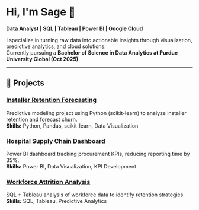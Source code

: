 # Hi, I'm Sage 👋  
**Data Analyst | SQL | Tableau | Power BI | Google Cloud**  

I specialize in turning raw data into actionable insights through visualization, predictive analytics, and cloud solutions.  
Currently pursuing a **Bachelor of Science in Data Analytics at Purdue University Global (Oct 2025)**.  

---

## 🚀 Projects  

### [Installer Retention Forecasting](https://github.com/sagecain/installer-retention-forecasting)  
Predictive modeling project using Python (scikit-learn) to analyze installer retention and forecast churn.  
**Skills:** Python, Pandas, scikit-learn, Data Visualization  

### [Hospital Supply Chain Dashboard](https://github.com/sagecain/hospital-supplychain-dashboard)  
Power BI dashboard tracking procurement KPIs, reducing reporting time by 35%.  
**Skills:** Power BI, Data Visualization, KPI Development  

### [Workforce Attrition Analysis](https://github.com/sagecain/workforce-attrition)  
SQL + Tableau analysis of workforce data to identify retention strategies.  
**Skills:** SQL, Tableau, Predictive Analytics  
